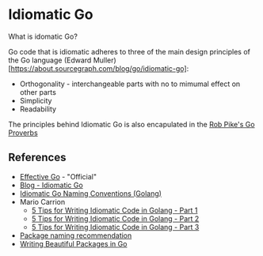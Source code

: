 # Idiomatic Go

What is idomatic Go? 

Go code that is idiomatic adheres to three of the main design principles of the Go language (Edward Muller)[https://about.sourcegraph.com/blog/go/idiomatic-go]:

* Orthogonality - interchangeable parts with no to mimumal effect on other parts
* Simplicity
* Readability

The principles behind Idiomatic Go is also encapulated in the [Rob Pike's Go Proverbs](http://go-proverbs.github.io/)

## References

* [Effective Go](https://go.dev/doc/effective_go) - "Official"
* [Blog - Idiomatic Go](https://dmitri.shuralyov.com/idiomatic-go)
* [Idiomatic Go Naming Conventions (Golang)](https://www.youtube.com/watch?v=yQUAHpEvb9A)
* Mario Carrion
    * [5 Tips for Writing Idiomatic Code in Golang - Part 1](https://www.youtube.com/watch?v=TYQH4Rc6hwQ)
    * [5 Tips for Writing Idiomatic Code in Golang - Part 2](https://www.youtube.com/watch?v=lfQ4qLcE3Bo)
    * [5 Tips for Writing Idiomatic Code in Golang - Part 3](https://www.youtube.com/watch?v=qCg-FIkcJZw)
* [Package naming recommendation](https://go.dev/blog/package-names)
* [Writing Beautiful Packages in Go](https://www.youtube.com/watch?v=cmkKxNN7cs4)